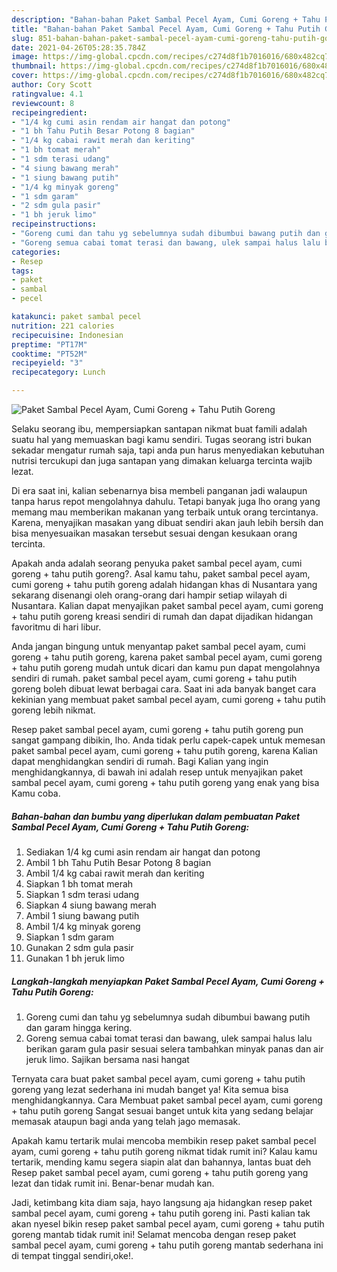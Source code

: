 ```yaml
---
description: "Bahan-bahan Paket Sambal Pecel Ayam, Cumi Goreng + Tahu Putih Goreng yang nikmat dan Mudah Dibuat"
title: "Bahan-bahan Paket Sambal Pecel Ayam, Cumi Goreng + Tahu Putih Goreng yang nikmat dan Mudah Dibuat"
slug: 851-bahan-bahan-paket-sambal-pecel-ayam-cumi-goreng-tahu-putih-goreng-yang-nikmat-dan-mudah-dibuat
date: 2021-04-26T05:28:35.784Z
image: https://img-global.cpcdn.com/recipes/c274d8f1b7016016/680x482cq70/paket-sambal-pecel-ayam-cumi-goreng-tahu-putih-goreng-foto-resep-utama.jpg
thumbnail: https://img-global.cpcdn.com/recipes/c274d8f1b7016016/680x482cq70/paket-sambal-pecel-ayam-cumi-goreng-tahu-putih-goreng-foto-resep-utama.jpg
cover: https://img-global.cpcdn.com/recipes/c274d8f1b7016016/680x482cq70/paket-sambal-pecel-ayam-cumi-goreng-tahu-putih-goreng-foto-resep-utama.jpg
author: Cory Scott
ratingvalue: 4.1
reviewcount: 8
recipeingredient:
- "1/4 kg cumi asin rendam air hangat dan potong"
- "1 bh Tahu Putih Besar Potong 8 bagian"
- "1/4 kg cabai rawit merah dan keriting"
- "1 bh tomat merah"
- "1 sdm terasi udang"
- "4 siung bawang merah"
- "1 siung bawang putih"
- "1/4 kg minyak goreng"
- "1 sdm garam"
- "2 sdm gula pasir"
- "1 bh jeruk limo"
recipeinstructions:
- "Goreng cumi dan tahu yg sebelumnya sudah dibumbui bawang putih dan garam hingga kering."
- "Goreng semua cabai tomat terasi dan bawang, ulek sampai halus lalu berikan garam gula pasir sesuai selera tambahkan minyak panas dan air jeruk limo. Sajikan bersama nasi hangat"
categories:
- Resep
tags:
- paket
- sambal
- pecel

katakunci: paket sambal pecel 
nutrition: 221 calories
recipecuisine: Indonesian
preptime: "PT17M"
cooktime: "PT52M"
recipeyield: "3"
recipecategory: Lunch

---
```



![Paket Sambal Pecel Ayam, Cumi Goreng + Tahu Putih Goreng](https://img-global.cpcdn.com/recipes/c274d8f1b7016016/680x482cq70/paket-sambal-pecel-ayam-cumi-goreng-tahu-putih-goreng-foto-resep-utama.jpg)

Selaku seorang ibu, mempersiapkan santapan nikmat buat famili adalah suatu hal yang memuaskan bagi kamu sendiri. Tugas seorang istri bukan sekadar mengatur rumah saja, tapi anda pun harus menyediakan kebutuhan nutrisi tercukupi dan juga santapan yang dimakan keluarga tercinta wajib lezat.

Di era  saat ini, kalian sebenarnya bisa membeli panganan jadi walaupun tanpa harus repot mengolahnya dahulu. Tetapi banyak juga lho orang yang memang mau memberikan makanan yang terbaik untuk orang tercintanya. Karena, menyajikan masakan yang dibuat sendiri akan jauh lebih bersih dan bisa menyesuaikan masakan tersebut sesuai dengan kesukaan orang tercinta. 



Apakah anda adalah seorang penyuka paket sambal pecel ayam, cumi goreng + tahu putih goreng?. Asal kamu tahu, paket sambal pecel ayam, cumi goreng + tahu putih goreng adalah hidangan khas di Nusantara yang sekarang disenangi oleh orang-orang dari hampir setiap wilayah di Nusantara. Kalian dapat menyajikan paket sambal pecel ayam, cumi goreng + tahu putih goreng kreasi sendiri di rumah dan dapat dijadikan hidangan favoritmu di hari libur.

Anda jangan bingung untuk menyantap paket sambal pecel ayam, cumi goreng + tahu putih goreng, karena paket sambal pecel ayam, cumi goreng + tahu putih goreng mudah untuk dicari dan kamu pun dapat mengolahnya sendiri di rumah. paket sambal pecel ayam, cumi goreng + tahu putih goreng boleh dibuat lewat berbagai cara. Saat ini ada banyak banget cara kekinian yang membuat paket sambal pecel ayam, cumi goreng + tahu putih goreng lebih nikmat.

Resep paket sambal pecel ayam, cumi goreng + tahu putih goreng pun sangat gampang dibikin, lho. Anda tidak perlu capek-capek untuk memesan paket sambal pecel ayam, cumi goreng + tahu putih goreng, karena Kalian dapat menghidangkan sendiri di rumah. Bagi Kalian yang ingin menghidangkannya, di bawah ini adalah resep untuk menyajikan paket sambal pecel ayam, cumi goreng + tahu putih goreng yang enak yang bisa Kamu coba.

<!--inarticleads1-->

##### Bahan-bahan dan bumbu yang diperlukan dalam pembuatan Paket Sambal Pecel Ayam, Cumi Goreng + Tahu Putih Goreng:

1. Sediakan 1/4 kg cumi asin rendam air hangat dan potong
1. Ambil 1 bh Tahu Putih Besar Potong 8 bagian
1. Ambil 1/4 kg cabai rawit merah dan keriting
1. Siapkan 1 bh tomat merah
1. Siapkan 1 sdm terasi udang
1. Siapkan 4 siung bawang merah
1. Ambil 1 siung bawang putih
1. Ambil 1/4 kg minyak goreng
1. Siapkan 1 sdm garam
1. Gunakan 2 sdm gula pasir
1. Gunakan 1 bh jeruk limo




<!--inarticleads2-->

##### Langkah-langkah menyiapkan Paket Sambal Pecel Ayam, Cumi Goreng + Tahu Putih Goreng:

1. Goreng cumi dan tahu yg sebelumnya sudah dibumbui bawang putih dan garam hingga kering.
1. Goreng semua cabai tomat terasi dan bawang, ulek sampai halus lalu berikan garam gula pasir sesuai selera tambahkan minyak panas dan air jeruk limo. Sajikan bersama nasi hangat




Ternyata cara buat paket sambal pecel ayam, cumi goreng + tahu putih goreng yang lezat sederhana ini mudah banget ya! Kita semua bisa menghidangkannya. Cara Membuat paket sambal pecel ayam, cumi goreng + tahu putih goreng Sangat sesuai banget untuk kita yang sedang belajar memasak ataupun bagi anda yang telah jago memasak.

Apakah kamu tertarik mulai mencoba membikin resep paket sambal pecel ayam, cumi goreng + tahu putih goreng nikmat tidak rumit ini? Kalau kamu tertarik, mending kamu segera siapin alat dan bahannya, lantas buat deh Resep paket sambal pecel ayam, cumi goreng + tahu putih goreng yang lezat dan tidak rumit ini. Benar-benar mudah kan. 

Jadi, ketimbang kita diam saja, hayo langsung aja hidangkan resep paket sambal pecel ayam, cumi goreng + tahu putih goreng ini. Pasti kalian tak akan nyesel bikin resep paket sambal pecel ayam, cumi goreng + tahu putih goreng mantab tidak rumit ini! Selamat mencoba dengan resep paket sambal pecel ayam, cumi goreng + tahu putih goreng mantab sederhana ini di tempat tinggal sendiri,oke!.

